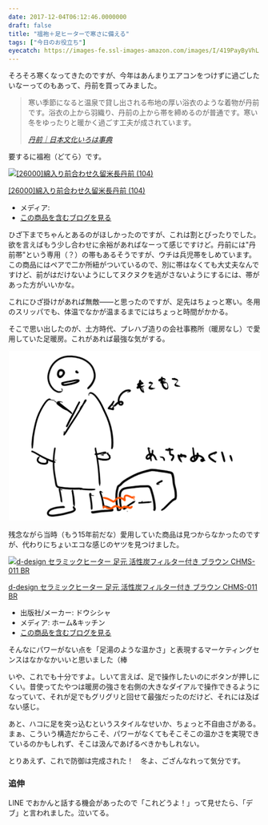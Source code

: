 ```yaml
---
date: 2017-12-04T06:12:46.0000000
draft: false
title: "褞袍＋足ヒーターで寒さに備える"
tags: ["今日のお役立ち"]
eyecatch: https://images-fe.ssl-images-amazon.com/images/I/419PayByVhL._SL160_.jpg
---
```

<p>そろそろ寒くなってきたのですが、今年はあんまりエアコンをつけずに過ごしたいなーってのもあって、丹前を買ってみました。</p>

<blockquote cite="http://iroha-japan.net/iroha/B01_clothes/13_tanzen.html">
<p>寒い季節になると温泉で貸し出される布地の厚い浴衣のような着物が丹前です。浴衣の上から羽織り、丹前の上から帯を締めるのが普通です。寒い冬をゆったりと暖かく過ごす工夫が成されています。</p>

<cite><a href="http://iroha-japan.net/iroha/B01_clothes/13_tanzen.html">&#x4E39;&#x524D;&#xFF5C;&#x65E5;&#x672C;&#x6587;&#x5316;&#x3044;&#x308D;&#x306F;&#x4E8B;&#x5178;</a></cite>
</blockquote>
<p>要するに褞袍（どてら）です。</p><p><div class="hatena-asin-detail"><a href="http://www.amazon.co.jp/exec/obidos/ASIN/B014F7JI1K/bestylesnet-22/"><img src="https://images-fe.ssl-images-amazon.com/images/I/419PayByVhL._SL160_.jpg" class="hatena-asin-detail-image" alt="[26000]綿入り前合わせ久留米長丹前 (104)" title="[26000]綿入り前合わせ久留米長丹前 (104)"></a><div class="hatena-asin-detail-info"><p class="hatena-asin-detail-title"><a href="http://www.amazon.co.jp/exec/obidos/ASIN/B014F7JI1K/bestylesnet-22/">[26000]綿入り前合わせ久留米長丹前 (104)</a></p><ul><li><span class="hatena-asin-detail-label">メディア:</span> </li><li><a href="http://d.hatena.ne.jp/asin/B014F7JI1K/bestylesnet-22" target="_blank">この商品を含むブログを見る</a></li></ul></div><div class="hatena-asin-detail-foot"></div></div></p><p>ひざ下までちゃんとあるのがほしかったのですが、これは割とぴったりでした。欲を言えばもう少し合わせに余裕があればなーって感じですけど。丹前には"丹前帯"という専用（？）の帯もあるそうですが、ウチは兵児帯をしめています。この商品にはペアで二か所紐がついているので、別に帯はなくても大丈夫なんですけど、前がはだけないようにしてヌクヌクを逃がさないようにするには、帯があった方がいいかな。</p><p>これにひざ掛けがあれば無敵――と思ったのですが、足先はちょっと寒い。冬用のスリッパでも、体温でなかが温まるまでにはちょっと時間がかかる。</p><p>そこで思い出したのが、土方時代、プレハブ造りの会社事務所（暖房なし）で愛用していた足暖房。これがあれば最強な気がする。</p><p><span itemscope itemtype="http://schema.org/Photograph"><img src="20171204060103.png" alt="f:id:daruyanagi:20171204060103p:plain" title="f:id:daruyanagi:20171204060103p:plain" class="hatena-fotolife" itemprop="image"></span></p><p>残念ながら当時（もう15年前だな）愛用していた商品は見つからなかったのですが、代わりにちょいエコな感じのヤツを見つけました。</p><p><div class="hatena-asin-detail"><a href="http://www.amazon.co.jp/exec/obidos/ASIN/B0751GP4K3/bestylesnet-22/"><img src="https://images-fe.ssl-images-amazon.com/images/I/31PA5h17NTL._SL160_.jpg" class="hatena-asin-detail-image" alt="d-design セラミックヒーター 足元 活性炭フィルター付き ブラウン CHMS-011 BR" title="d-design セラミックヒーター 足元 活性炭フィルター付き ブラウン CHMS-011 BR"></a><div class="hatena-asin-detail-info"><p class="hatena-asin-detail-title"><a href="http://www.amazon.co.jp/exec/obidos/ASIN/B0751GP4K3/bestylesnet-22/">d-design セラミックヒーター 足元 活性炭フィルター付き ブラウン CHMS-011 BR</a></p><ul><li><span class="hatena-asin-detail-label">出版社/メーカー:</span> ドウシシャ</li><li><span class="hatena-asin-detail-label">メディア:</span> ホーム&キッチン</li><li><a href="http://d.hatena.ne.jp/asin/B0751GP4K3/bestylesnet-22" target="_blank">この商品を含むブログを見る</a></li></ul></div><div class="hatena-asin-detail-foot"></div></div></p><p>そんなにパワーがない点を「足湯のような温かさ」と表現するマーケティングセンスはなかなかいいと思いました（棒</p><p>いや、これでも十分ですよ。しいて言えば、足で操作したいのにボタンが押しにくい。昔使ってたやつは暖房の強さを右側の大きなダイアルで操作できるようになっていて、それが足でもグリグリと回せて最強だったのだけど、それには及ばない感じ。</p><p>あと、ハコに足を突っ込むというスタイルなせいか、ちょっと不自由さがある。まぁ、こういう構造だからこそ、パワーがなくてもそこそこの温かさを実現できているのかもしれず、そこは汲んであげるべきかもしれない。</p><p>とりあえず、これで防御は完成された！　冬よ、ござんなれって気分です。</p>

<div class="section">
<h3>追伸</h3>
<p>LINE でおかんと話する機会があったので「これどうよ！」って見せたら、「デブ」と言われました。泣いてる。</p>

</div>